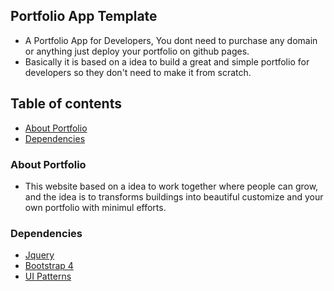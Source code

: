 ﻿## Portfolio App Template
- A Portfolio App for Developers, You dont need to purchase any domain or anything just deploy your portfolio on github pages.
- Basically it is based on a idea to build a great and simple portfolio for developers so they don't need to make it from scratch.

## Table of contents
- [About Portfolio](#about-portfolio)
- [Dependencies](#dependencies)


### About Portfolio
- This website based on a idea to work together where people can grow, and the idea is to transforms buildings into beautiful customize and your own portfolio with minimul efforts.



### Dependencies

- [Jquery](https://code.jquery.com/jquery-3.2.1.min.js) <br/>
- [Bootstrap 4](https://getbootstrap.com/) <br/>
- [UI Patterns](http://ui-patterns.com) <br/>


